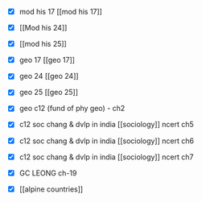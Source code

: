 - [x] mod his 17 [[mod his 17]]
- [x] [[Mod his 24]]
- [x] [[mod his 25]]

- [x] geo 17 [[geo 17]]
- [x] geo 24 [[geo 24]]
- [x] geo 25 [[geo 25]]

- [x] geo c12 (fund of phy geo) - ch2

- [x] c12 soc chang & dvlp in india [[sociology]] ncert ch5
- [x] c12 soc chang & dvlp in india [[sociology]] ncert ch6
- [x] c12 soc chang & dvlp in india [[sociology]] ncert ch7

- [x] GC LEONG ch-19
- [x] [[alpine countries]]